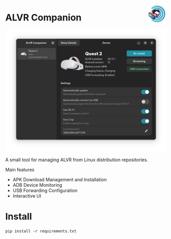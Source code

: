 
<img src="assets/ru.toxblh.AlvrCompanion.png" align="right"
     title="MTMR by Toxblh" width="60" height="60">
# ALVR Companion

![](/assets/gtk-app.png)

A small tool for managing ALVR from Linux distribution repositories.

Main features
- APK Download Management and Installation
- ADB Device Monitoring
- USB Forwarding Configuration
- Interactive UI

# Install 
`pip install -r requirements.txt`
